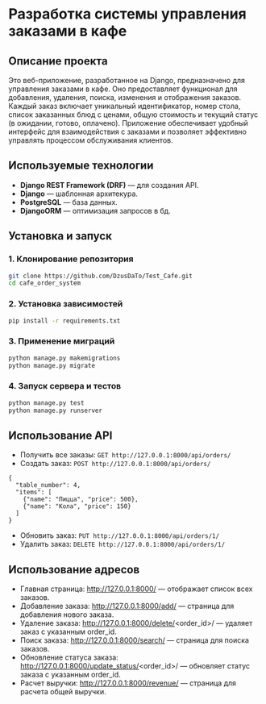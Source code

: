 # Разработка системы управления заказами в кафе

## Описание проекта

Это веб-приложение, разработанное на Django, предназначено для управления заказами в кафе. Оно предоставляет функционал для добавления, удаления, поиска, изменения и отображения заказов. 
Каждый заказ включает уникальный идентификатор, номер стола, список заказанных блюд с ценами, общую стоимость и текущий статус (в ожидании, готово, оплачено). Приложение обеспечивает удобный интерфейс для взаимодействия с заказами и позволяет эффективно управлять процессом обслуживания клиентов.

## Используемые технологии

- **Django REST Framework (DRF)** — для создания API.
- **Django** — шаблонная архитекура.
- **PostgreSQL** — база данных.
- **DjangoORM** — оптимизация запросов в бд.  

## Установка и запуск

### 1. Клонирование репозитория  

```bash
git clone https://github.com/DzusDaTo/Test_Cafe.git
cd cafe_order_system
```

### 2. Установка зависимостей

```bash
pip install -r requirements.txt
```

### 3. Применение миграций

```bash
python manage.py makemigrations
python manage.py migrate
```

### 4. Запуск сервера и тестов

```bash
python manage.py test  
python manage.py runserver
```

## Использование API

- Получить все заказы: `GET http://127.0.0.1:8000/api/orders/`  
- Создать заказ: `POST http://127.0.0.1:8000/api/orders/`
```
{
  "table_number": 4,
  "items": [
    {"name": "Пицца", "price": 500},
    {"name": "Кола", "price": 150}
  ]
}
```
- Обновить заказ: `PUT http://127.0.0.1:8000/api/orders/1/`
- Удалить заказ: `DELETE http://127.0.0.1:8000/api/orders/1/`

##  Использование адресов

- Главная страница: http://127.0.0.1:8000/ — отображает список всех заказов.
- Добавление заказа: http://127.0.0.1:8000/add/ — страница для добавления нового заказа.
- Удаление заказа: http://127.0.0.1:8000/delete/<order_id>/ — удаляет заказ с указанным order_id.
- Поиск заказа: http://127.0.0.1:8000/search/ — страница для поиска заказов.
- Обновление статуса заказа: http://127.0.0.1:8000/update_status/<order_id>/ — обновляет статус заказа с указанным order_id.
- Расчет выручки: http://127.0.0.1:8000/revenue/ — страница для расчета общей выручки.



